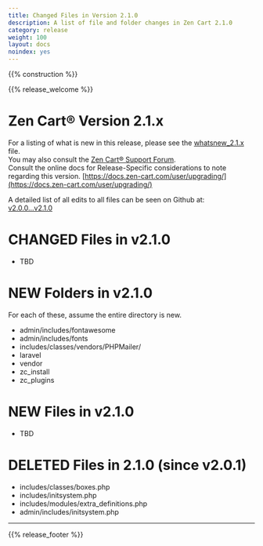 ```yaml
---
title: Changed Files in Version 2.1.0
description: A list of file and folder changes in Zen Cart 2.1.0
category: release
weight: 100
layout: docs
noindex: yes
---
```



{{% construction %}}

{{% release_welcome %}}

Zen Cart® Version 2.1.x
=======================

For a listing of what is new in this release, please see the [whatsnew_2.1.x](/release/whatsnew_2.1.0) file.  
You may also consult the [Zen Cart® Support Forum](https://www.zen-cart.com/forumdisplay.php?2-Zen-Cart-Release-Announcements).  
Consult the online docs for Release-Specific considerations to note regarding this version. [https://docs.zen-cart.com/user/upgrading/](https://docs.zen-cart.com/user/upgrading/)  
  
A detailed list of all edits to all files can be seen on Github at:  
[v2.0.0...v2.1.0](https://github.com/zencart/zencart/compare/v2.0.0...master)  

CHANGED Files in v2.1.0
=======================
- TBD

NEW Folders in v2.1.0
=====================

For each of these, assume the entire directory is new.

- admin/includes/fontawesome
- admin/includes/fonts
- includes/classes/vendors/PHPMailer/
- laravel
- vendor
- zc_install
- zc_plugins

NEW Files in v2.1.0
===================
- TBD

DELETED Files in 2.1.0 (since v2.0.1)
=====================================
- includes/classes/boxes.php
- includes/initsystem.php
- includes/modules/extra_definitions.php
- admin/includes/initsystem.php
 

---

{{% release_footer %}}

